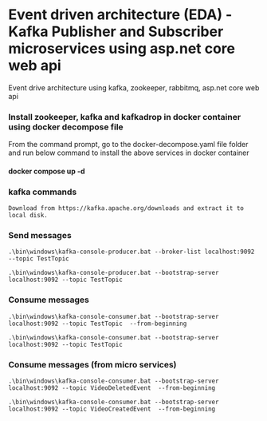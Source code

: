 # Event driven architecture (EDA) - Kafka Publisher and Subscriber microservices using asp.net core web api
Event drive architecture using kafka, zookeeper, rabbitmq, asp.net core web api

### Install zookeeper, kafka and kafkadrop in docker container using docker decompose file
From the command prompt, go to the docker-decompose.yaml file folder and run below command to install the above services in docker container

#### docker compose up -d

### kafka commands
```
Download from https://kafka.apache.org/downloads and extract it to local disk. 
```

### Send messages

```
.\bin\windows\kafka-console-producer.bat --broker-list localhost:9092 --topic TestTopic
```
```
.\bin\windows\kafka-console-producer.bat --bootstrap-server localhost:9092 --topic TestTopic
```

### Consume messages
```
.\bin\windows\kafka-console-consumer.bat --bootstrap-server localhost:9092 --topic TestTopic  --from-beginning
```
```
.\bin\windows\kafka-console-consumer.bat --bootstrap-server localhost:9092 --topic TestTopic
```


### Consume messages (from micro services)
```
.\bin\windows\kafka-console-consumer.bat --bootstrap-server localhost:9092 --topic VideoDeletedEvent  --from-beginning
```
```
.\bin\windows\kafka-console-consumer.bat --bootstrap-server localhost:9092 --topic VideoCreatedEvent  --from-beginning
```



